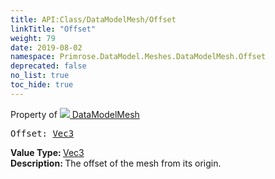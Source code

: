 ```yaml
---
title: API:Class/DataModelMesh/Offset
linkTitle: "Offset"
weight: 79
date: 2019-08-02
namespace: Primrose.DataModel.Meshes.DataModelMesh.Offset
deprecated: false
no_list: true
toc_hide: true
---
```

Property of <a href="/docs/api-reference/Class/DataModelMesh"><img src="/icons/silk/mesh.png"/>&nbsp;DataModelMesh</a>
<pre class="method-declaration">
Offset: <a class="type" href="/docs/api-reference/DataType/Vec3">Vec3</a></pre>
<b>Value Type: </b>
<a class="type" href="/docs/api-reference/DataType/Vec3">Vec3</a>
<br/>
<b>Description: </b>
The offset of the mesh from its origin.

